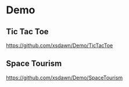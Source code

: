 # Demo



## Tic Tac Toe
https://github.com/xsdawn/Demo/TicTacToe


## Space Tourism
https://github.com/xsdawn/Demo/SpaceTourism
